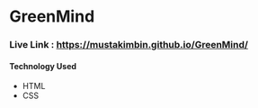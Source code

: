 # GreenMind

### Live Link : https://mustakimbin.github.io/GreenMind/

#### Technology Used

- HTML
- CSS
